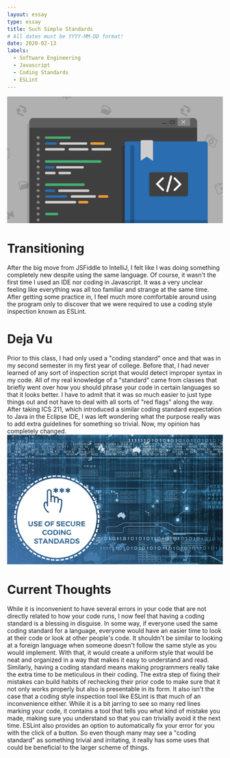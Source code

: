 ```yaml
---
layout: essay
type: essay
title: Such Simple Standards
# All dates must be YYYY-MM-DD format!
date: 2020-02-13
labels:
  - Software Engineering
  - Javascript
  - Coding Standards
  - ESLint
---
```


<img class="ui small left floated rounded image" src="../images/codestandard2.png">

# Transitioning
After the big move from JSFiddle to IntelliJ, I felt like I was doing something completely new despite using the same language.
Of course, it wasn't the first time I used an IDE nor coding in Javascript. It was a very unclear feeling like everything was all too familiar
and strange at the same time. After getting some practice in, I feel much more comfortable around using the program only to discover that
we were required to use a coding style inspection known as ESLint.

# Deja Vu
Prior to this class, I had only used a "coding standard" once and that was in my second semester in my first year of college. Before that, I
had never learned of any sort of inspection script that would detect improper syntax in my code. All of my real knowledge of a "standard"
came from classes that briefly went over how you should phrase your code in certain languages so that it looks better. I have to admit that
it was so much easier to just type things out and not have to deal with all sorts of "red flags" along the way. After taking ICS 211, which
introduced a similar coding standard expectation to Java in the Eclipse IDE, I was left wondering what the purpose really was to add extra guidelines
for something so trivial. Now, my opinion has completely changed.
<img class="ui medium right floated image" src="/images/codestandard.jpg">
# Current Thoughts
While it is inconvenient to have several errors in your code that are not directly related to how your code runs, I now feel that having
a coding standard is a blessing in disguise. In some way, if everyone used the same coding standard for a language, everyone would have
an easier time to look at their code or look at other people's code. It shouldn't be similar to looking at a foreign language when someone
doesn't follow the same style as you would implement. With that, it would create a uniform style that would be neat and organized in a way
that makes it easy to understand and read. Similarly, having a coding standard means making programmers really take the extra time to be meticulous
in their coding. The extra step of fixing their mistakes can build habits of rechecking their prior code to make sure that it not only
works properly but also is presentable in its form. It also isn't the case that a coding style inspection tool like ESLint is that much of
an inconvenience either. While it is a bit jarring to see so many red lines marking your code, it contains a tool that tells you what kind
of mistake you made, making sure you understand so that you can trivially avoid it the next time. ESLint also provides an option to automatically
fix your error for you with the click of a button. So even though many may see a "coding standard" as something trivial and irritating,
it really has some uses that could be beneficial to the larger scheme of things.
